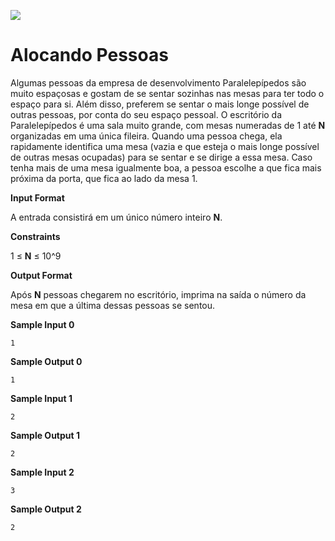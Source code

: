 ![](https://i.imgur.com/xG74tOh.png)

# Alocando Pessoas

Algumas pessoas da empresa de desenvolvimento Paralelepípedos são muito espaçosas e gostam de se sentar sozinhas nas mesas para ter todo o espaço para si. Além disso, preferem se sentar o mais longe possível de outras pessoas, por conta do seu espaço pessoal. O escritório da Paralelepípedos é uma sala muito grande, com mesas numeradas de 1 até **N** organizadas em uma única fileira. Quando uma pessoa chega, ela rapidamente identifica uma mesa (vazia e que esteja o mais longe possível de outras mesas ocupadas) para se sentar e se dirige a essa mesa. Caso tenha mais de uma mesa igualmente boa, a pessoa escolhe a que fica mais próxima da porta, que fica ao lado da mesa 1.

__Input Format__

A entrada consistirá em um único número inteiro **N**.

__Constraints__

1 ≤ **N** ≤ 10^9

__Output Format__

Após **N** pessoas chegarem no escritório, imprima na saída o número da mesa em que a última dessas pessoas se sentou.

__Sample Input 0__

```
1
```

__Sample Output 0__

```
1
```

__Sample Input 1__

```
2
```

__Sample Output 1__

```
2
```

__Sample Input 2__

```
3
```

__Sample Output 2__

```
2
```
